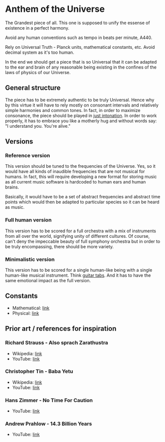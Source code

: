 # Anthem of the Universe

The Grandest piece of all. This one is supposed to unify the essense of existence in a perfect harmony.

Avoid any human conventions such as tempo in beats per minute, A440.

Rely on Universal Truth - Planck units, mathematical constants, etc. Avoid decimal system as it's too human.

In the end we should get a piece that is so Universal that it can be adapted to the ear and brain of any reasonable being existing in the confines of the laws of physics of our Universe.

## General structure

The piece has to be extremely authentic to be truly Universal. Hence why by this virtue it will have to rely mostly on consonant intervals and relatively simple harmonies and common tones. In fact, in order to maximize consonance, the piece should be played in [just intonation](https://en.wikipedia.org/wiki/Just_intonation). In order to work properly, it has to embrace you like a motherly hug and without words say: "I understand you. You're alive."

## Versions

### Reference version

This version should be tuned to the frequencies of the Universe. Yes, so it would have all kinds of inaudible frequencies that are not musical for humans. In fact, this will require developing a new format for storing music as all current music software is hardcoded to human ears and human brains.

Basically, it would have to be a set of abstract frequencies and abstract time points which would then be adapted to particular species so it can be heard as music.

### Full human version

This version has to be scored for a full orchestra with a mix of instruments from all over the world, signifying unity of different cultures. Of course, can't deny the impeccable beauty of full symphony orchestra but in order to be truly encompassing, there should be more variety.

### Minimalistic version

This version has to be scored for a single human-like being with a single human-like musical instrument. Think [guitar tabs](https://en.wikipedia.org/wiki/Tablature). And it has to have the same emotional impact as the full version.

## Constants

* Mathematical: [link](https://en.wikipedia.org/wiki/List_of_mathematical_constants)
* Physical: [link](https://en.wikipedia.org/wiki/List_of_physical_constants)

## Prior art / references for inspiration

### Richard Strauss - Also sprach Zarathustra

* Wikipedia: [link](https://en.wikipedia.org/wiki/Also_sprach_Zarathustra)
* YouTube: [link](https://www.youtube.com/watch?v=GfwAPg4rQQE)

### Christopher Tin - Baba Yetu

* Wikipedia: [link](https://en.wikipedia.org/wiki/Baba_Yetu)
* YouTube: [link](https://www.youtube.com/watch?v=IJiHDmyhE1A)


### Hans Zimmer - No Time For Caution

* YouTube: [link](https://www.youtube.com/watch?v=kpK4cDk2bRs)

### Andrew Prahlow - 14.3 Billion Years

* YouTube: [link](https://www.youtube.com/watch?v=K1R9NA-cseY)
